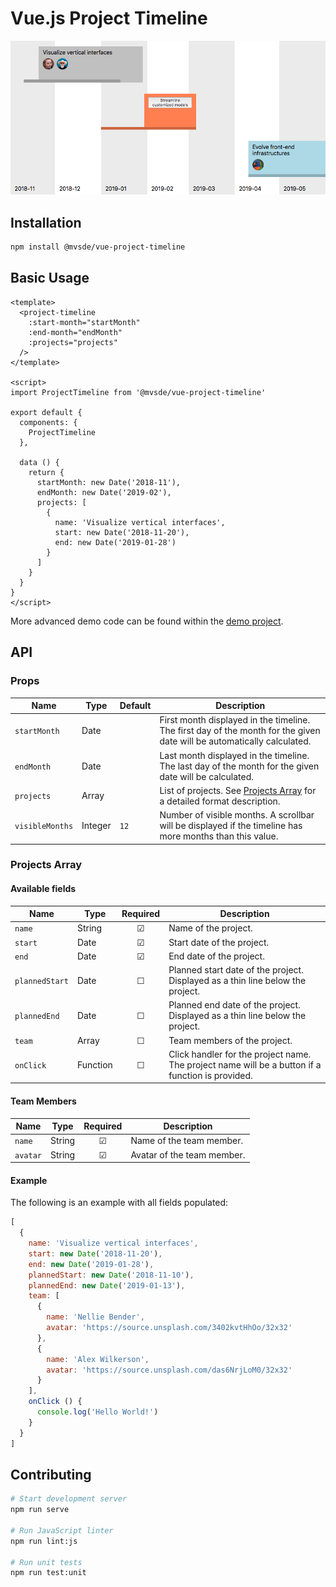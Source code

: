 # Vue.js Project Timeline

![](/docs/screenshot.png?raw=true)


## Installation

```bash
npm install @mvsde/vue-project-timeline
```

## Basic Usage

```vue
<template>
  <project-timeline
    :start-month="startMonth"
    :end-month="endMonth"
    :projects="projects"
  />
</template>

<script>
import ProjectTimeline from '@mvsde/vue-project-timeline'

export default {
  components: {
    ProjectTimeline
  },

  data () {
    return {
      startMonth: new Date('2018-11'),
      endMonth: new Date('2019-02'),
      projects: [
        {
          name: 'Visualize vertical interfaces',
          start: new Date('2018-11-20'),
          end: new Date('2019-01-28')
        }
      ]
    }
  }
}
</script>
```

More advanced demo code can be found within the [demo project](/demo/Demo.vue).


## API

### Props

| Name            | Type    | Default | Description |
| --------------- | ------- | ------- | ----------- |
| `startMonth`    | Date    |         | First month displayed in the timeline. The first day of the month for the given date will be automatically calculated. |
| `endMonth`      | Date    |         | Last month displayed in the timeline. The last day of the month for the given date will be calculated. |
| `projects`      | Array   |         | List of projects. See [Projects Array](#projects-array) for a detailed format description. |
| `visibleMonths` | Integer | `12`    | Number of visible months. A scrollbar will be displayed if the timeline has more months than this value. |

### Projects Array

#### Available fields

| Name           | Type     | Required | Description |
| -------------- | -------- |:--------:| ----------- |
| `name`         | String   | ☑        | Name of the project. |
| `start`        | Date     | ☑        | Start date of the project. |
| `end`          | Date     | ☑        | End date of the project. |
| `plannedStart` | Date     | ☐        | Planned start date of the project. Displayed as a thin line below the project. |
| `plannedEnd`   | Date     | ☐        | Planned end date of the project. Displayed as a thin line below the project. |
| `team`         | Array    | ☐        | Team members of the project. |
| `onClick`      | Function | ☐        | Click handler for the project name. The project name will be a button if a function is provided. |

#### Team Members

| Name           | Type     | Required | Description                |
| -------------- | -------- |:--------:| -------------------------- |
| `name`         | String   | ☑        | Name of the team member.   |
| `avatar`       | String   | ☑        | Avatar of the team member. |

#### Example

The following is an example with all fields populated:

```js
[
  {
    name: 'Visualize vertical interfaces',
    start: new Date('2018-11-20'),
    end: new Date('2019-01-28'),
    plannedStart: new Date('2018-11-10'),
    plannedEnd: new Date('2019-01-13'),
    team: [
      {
        name: 'Nellie Bender',
        avatar: 'https://source.unsplash.com/3402kvtHhOo/32x32'
      },
      {
        name: 'Alex Wilkerson',
        avatar: 'https://source.unsplash.com/das6NrjLoM0/32x32'
      }
    ],
    onClick () {
      console.log('Hello World!')
    }
  }
]
```


## Contributing

```bash
# Start development server
npm run serve

# Run JavaScript linter
npm run lint:js

# Run unit tests
npm run test:unit
```
